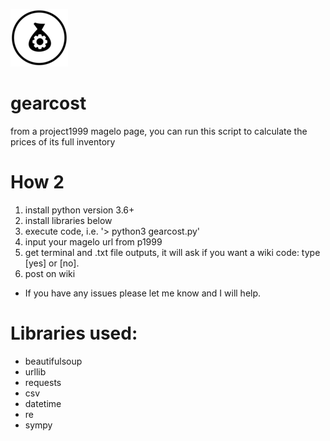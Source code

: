 
 ![](/gearcost_small.png)

# gearcost
from a project1999 magelo page, you can run this script to calculate the prices of its full inventory

# How 2
1. install python version 3.6+
2. install libraries below
3. execute code, i.e. '> python3 gearcost.py'
4. input your magelo url from p1999
5. get terminal and .txt file outputs, it will ask if you want a wiki code: type [yes] or [no].
6. post on wiki

* If you have any issues please let me know and I will help.

# Libraries used:
- beautifulsoup
- urllib
- requests
- csv
- datetime
- re
- sympy
